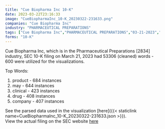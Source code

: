 ```yaml
---
title: "Cue Biopharma Inc 10-K"
date: 2023-03-22T23:16:33
image: "CueBiopharmaInc_10-K_20230322-231633.png"
companies: "Cue Biopharma Inc"
industry: "PHARMACEUTICAL PREPARATIONS"
tags: ["Cue Biopharma Inc","PHARMACEUTICAL PREPARATIONS","03-21-2023","10-K"]
forms: "10-K"
---
```

Cue Biopharma Inc, which is in the Pharmaceutical Preparations [2834] industry, SEC 10-K filing on March 21, 2023 had 53306 (cleaned) words - 600 were utilized for the visualizations.

Top Words:
1. product - 684 instances
2. may - 644 instances
3. clinical - 423 instances
4. drug - 408 instances
5. company - 407 instances


See the parsed data used in the visualization [here]({{< staticlink name=CueBiopharmaInc_10-K_20230322-231633.json >}}).  
View the actual filing on the SEC website [here](https://www.sec.gov/Archives/edgar/data/1645460/0000950170-23-008927.txt)